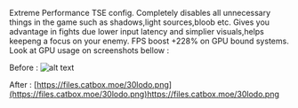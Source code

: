 Extreme Performance TSE config. 
Completely disables all unnecessary things in the game such as shadows,light sources,bloob etc.
Gives you advantage in fights due lower input latency and simplier visuals,helps keepeng a focus on your enemy.
FPS boost +228% on GPU bound systems. Look at GPU usage on screenshots bellow :

Before :
![alt text]([http://url/to/img.png](https://files.catbox.moe/jmlfct.png)https://files.catbox.moe/jmlfct.png)

After :
[https://files.catbox.moe/30lodo.png](https://files.catbox.moe/30lodo.png)https://files.catbox.moe/30lodo.png
